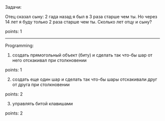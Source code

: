 
Задачи:

Отец сказал сыну:
2 гада назад я был в 3 раза старше чем ты.
Но через 14 лет я буду только 2 раза старше чем ты.
Сколько лет отцу и сыну?

points: 1

--------------------


Programming:

1. создать прямогольный объект (биту) и сделать так что-бы шар от него
отскакивал при столкновении

points: 1

2. создать еще один шар и сделать так что-бы шары отскакивали
друг от друга при столкновении

points: 2

3. управлять битой клавишами

points: 2
